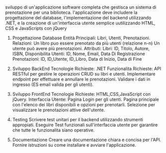 sviluppo di un'applicazione software completa che gestisca un sistema di prenotazione per una biblioteca. 
l'applicazione deve includere la progettazione del database, l'implementazione del backend utilizzando .NET, e la creazione di un'interfaccia utente semplice uutilizzando HTML, CSS e JavaScripts con jQuery

1. Progettazione Database
   Entità Principali: Libri, Utenti, Prenotazioni.
   Relazioni:
     Un libro puo essere prenotato da più utenti (relazione n-n)
     Un utente può avere più prenotazioni.
   Attributi:
     Libri: ID, Titolo, Autore, ISBN, Disponibilita
     Utenti: ID, Nome, Email, Data Di Registrazione
     Prenotazioni: ID, ID_Utente, ID_Libro, Data di Inizio, Data di Fine

2. Sviluppo BackEnd
   Tecnologie Richieste: .NET
   Funzionalita Richieste:
     API RESTful per gestire le operazioni CRUD su libri e utenti.
     Implementare endpoint per effettuare e annullare le prenotazioni.
     Validare i dati in ingresso (ES  email valida per gli utenti).

3. Sviluppo FrontEnd
   Tecnologie Richieste: HTML,CSS,JavaScript con jQuery.
   Interfaccia Utente:
     Pagina Login per gli utenti.
     Pagina principale con l'elenco dei libri disponibili e opzioni per prenotarli.
     Selezione per visualizzare le prenotazioni attive dell'utente.

4. Testing
   Scrivere test unitari per il backend utilizzando strumenti appropiati.
   Eseguire Test funzionali sull'interfaccia utente per garantire che tutte le funzionalita siano operative.
   
5. Documentazione
   Creare una documentazione chiara e concisa per l'API.
   Fornire istruzioni su come installare e avviare l'applicazione.


